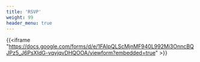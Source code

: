 ```yaml
---
title: 'RSVP'
weight: 99
header_menu: true
---
```


{{<iframe "https://docs.google.com/forms/d/e/1FAIpQLScMjnMF940L992Mi3OnncBQJPz5_J6PsXIdG-vqvjqvDHQOOA/viewform?embedded=true" >}}
